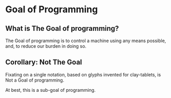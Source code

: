 # Goal of Programming

## What is The Goal of programming?
The Goal of programming is to control a machine using any means possible, and, to reduce our burden in doing so.

## Corollary: Not The Goal
Fixating on a single notation, based on glyphs invented for clay-tablets, is Not a Goal of programming. 

At best, this is a sub-goal of programming.

